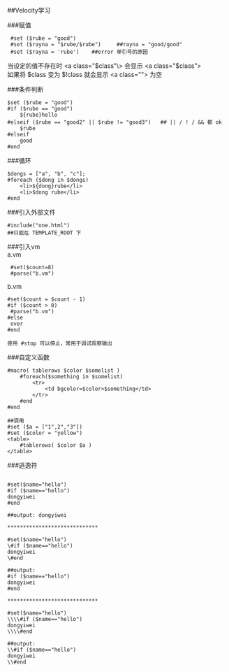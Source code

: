 ##Velocity学习    

###赋值    

```
 #set ($rube = "good")
 #set ($rayna = "$rube/$rube")     ##rayna = "good/good"
 #set ($rayna = 'rube')    ##error 单引号的原因
```

当设定的值不存在时
<a class="$class"\> 会显示 <a class="$class"\>          
如果将 $class 变为 $!class 就会显示 <a class=""\> 为空  

###条件判断    

```
$set ($rube = "good")
#if ($rube == "good")
	${rube}hello
#elseif ($rube == "good2" || $rube != "good3")   ## || / ! / && 都 ok
	$rube
#elseif 
	good 
#end
```

###循环   

```
$dongs = ["a", "b", "c"];
#foreach ($dong in $dongs)
	<li>${dong}rube</li>
	<li>$dong rube</li>
#end
```

###引入外部文件

```
#include("one.html")
##只能在 TEMPLATE_ROOT 下
```

###引入vm   
a.vm

```
 #set($count=8)
 #parse("b.vm")
```
b.vm   

```
#set($count = $count - 1)
#if ($count > 0)
 #parse("b.vm")
#else
 over 
#end

使用 #stop 可以停止，常用于调试观察输出   

```

###自定义函数       

```
#macro( tablerows $color $somelist )
	#foreach($something in $somelist)
		<tr>
			<td bgcolor=$color>$something</td>
		</tr>
	#end
#end

##调用    
#set ($a = ["1",2","3"])
#set ($color = "yellow")
<table>
	#tablerows( $color $a )
</table>
```

###逃逸符

```

#set($name="hello")
#if ($name=="hello")
dongyiwei
#end

##output: dongyiwei

*****************************

#set($name="hello")
\#if ($name=="hello")
dongyiwei
\#end

##output: 
#if ($name=="hello")
dongyiwei
#end

*****************************

#set($name="hello")
\\\\#if ($name=="hello")
dongyiwei
\\\\#end

##output:
\\#if ($name=="hello")
dongyiwei
\\#end

```
